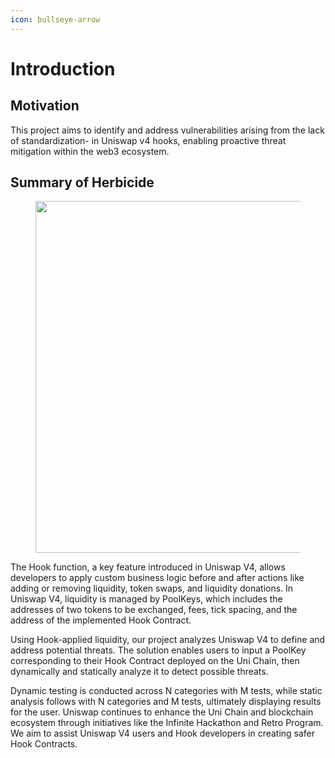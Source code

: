 ```yaml
---
icon: bullseye-arrow
---
```


# Introduction

## Motivation

This project aims to identify and address vulnerabilities arising from the lack of standardization- in Uniswap v4 hooks, enabling proactive threat mitigation within the web3 ecosystem.

## Summary of Herbicide

<figure><img src="../.gitbook/assets/master_page_m – 3.png" alt="" width="563"><figcaption></figcaption></figure>

The Hook function, a key feature introduced in Uniswap V4, allows developers to apply custom business logic before and after actions like adding or removing liquidity, token swaps, and liquidity donations. In Uniswap V4, liquidity is managed by PoolKeys, which includes the addresses of two tokens to be exchanged, fees, tick spacing, and the address of the implemented Hook Contract.

Using Hook-applied liquidity, our project analyzes Uniswap V4 to define and address potential threats. The solution enables users to input a PoolKey corresponding to their Hook Contract deployed on the Uni Chain, then dynamically and statically analyze it to detect possible threats.

Dynamic testing is conducted across N categories with M tests, while static analysis follows with N categories and M tests, ultimately displaying results for the user. Uniswap continues to enhance the Uni Chain and blockchain ecosystem through initiatives like the Infinite Hackathon and Retro Program. We aim to assist Uniswap V4 users and Hook developers in creating safer Hook Contracts.

